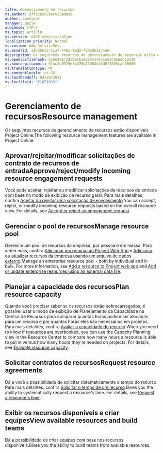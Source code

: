 ```yaml
---
title: Gerenciamento de recursos
ms.author: office365servicedesc
author: pamelaar
manager: gailw
audience: ITPro
ms.topic: article
ms.service: o365-administration
localization_priority: Normal
ms.custom: Adm_ServiceDesc
ms.assetid: a16d95d3-61af-4481-9bd2-f20cd02275a9
description: Os seguintes recursos de gerenciamento de recursos estão disponíveis Project Online.
ms.openlocfilehash: 62b64e672dc9acb1e86415d47cad9c8ead053330
ms.sourcegitcommit: 9fac5d9579e3b370b15384b36d0f1805cab20065
ms.translationtype: MT
ms.contentlocale: pt-BR
ms.lasthandoff: 04/09/2021
ms.locfileid: "51651083"
---
```

# <a name="resource-management"></a><span data-ttu-id="a7483-103">Gerenciamento de recursos</span><span class="sxs-lookup"><span data-stu-id="a7483-103">Resource management</span></span>

<span data-ttu-id="a7483-104">Os seguintes recursos de gerenciamento de recursos estão disponíveis Project Online.</span><span class="sxs-lookup"><span data-stu-id="a7483-104">The following resource management features are available in Project Online.</span></span>
  
## <a name="approverejectmodify-incoming-resource-engagement-requests"></a><span data-ttu-id="a7483-105">Aprovar/rejeitar/modificar solicitações de contrato de recursos de entrada</span><span class="sxs-lookup"><span data-stu-id="a7483-105">Approve/reject/modify incoming resource engagement requests</span></span>

<span data-ttu-id="a7483-p101">Você pode aceitar, rejeitar ou modificar solicitações de recursos de entrada com base no modo de exibição de recurso geral. Para mais detalhes, confira [Aceitar ou rejeitar uma solicitação de envolvimento](https://go.microsoft.com/fwlink/?LinkID=823659&amp;clcid=0x409).</span><span class="sxs-lookup"><span data-stu-id="a7483-p101">You can accept, reject, or modify incoming resource requests based on the overall resource view. For details, see [Accept or reject an engagement request](https://go.microsoft.com/fwlink/?LinkID=823659&amp;clcid=0x409).</span></span>
  
## <a name="manage-resource-pool"></a><span data-ttu-id="a7483-108">Gerenciar o pool de recursos</span><span class="sxs-lookup"><span data-stu-id="a7483-108">Manage resource pool</span></span>

<span data-ttu-id="a7483-p102">Gerencie um pool de recursos da empresa, por pessoa e em massa. Para saber mais, confira [Adicionar um recurso ao Project Web App](https://go.microsoft.com/fwlink/?LinkID=823660&amp;clcid=0x409) e [Adicionar ou atualizar recursos da empresa usando um arquivo de dados externo](https://go.microsoft.com/fwlink/?LinkID=823661&amp;clcid=0x409).</span><span class="sxs-lookup"><span data-stu-id="a7483-p102">Manage an enterprise resource pool - both by individual and in bulk. For more information, see [Add a resource to Project web app](https://go.microsoft.com/fwlink/?LinkID=823660&amp;clcid=0x409) and [Add or update enterprise resources using an external data file](https://go.microsoft.com/fwlink/?LinkID=823661&amp;clcid=0x409).</span></span>
  
## <a name="plan-resource-capacity"></a><span data-ttu-id="a7483-111">Planejar a capacidade dos recursos</span><span class="sxs-lookup"><span data-stu-id="a7483-111">Plan resource capacity</span></span>

<span data-ttu-id="a7483-p103">Quando você precisar saber se os recursos estão sobrecarregados, é possível usar o modo de exibição de Planejamento da Capacidade na Central de Recursos para comparar quantas horas podem ser alocadas para um recurso e por quantas horas eles são necessários em projetos. Para mais detalhes, confira [Avaliar a capacidade do recurso](https://go.microsoft.com/fwlink/?LinkID=823662&amp;clcid=0x409).</span><span class="sxs-lookup"><span data-stu-id="a7483-p103">When you need to know if resources are overbooked, you can use the Capacity Planning view in the Resource Center to compare how many hours a resource is able to put in versus how many hours they're needed on projects. For details, see [Evaluate resource capacity](https://go.microsoft.com/fwlink/?LinkID=823662&amp;clcid=0x409).</span></span>
  
## <a name="request-resource-agreements"></a><span data-ttu-id="a7483-114">Solicitar contratos de recursos</span><span class="sxs-lookup"><span data-stu-id="a7483-114">Request resource agreements</span></span>

<span data-ttu-id="a7483-p104">Dá a você a possibilidade de solicitar sistematicamente o tempo do recurso. Para mais detalhes, confira [Solicitar o tempo de um recurso](https://go.microsoft.com/fwlink/?LinkID=823663&amp;clcid=0x409).</span><span class="sxs-lookup"><span data-stu-id="a7483-p104">Gives you the ability to systematically request a resource's time. For details, see [Request a resource's time](https://go.microsoft.com/fwlink/?LinkID=823663&amp;clcid=0x409).</span></span>
  
## <a name="view-available-resources-and-build-teams"></a><span data-ttu-id="a7483-117">Exibir os recursos disponíveis e criar equipes</span><span class="sxs-lookup"><span data-stu-id="a7483-117">View available resources and build teams</span></span>

<span data-ttu-id="a7483-118">Dá a possibilidade de criar equipes com base nos recursos disponíveis.</span><span class="sxs-lookup"><span data-stu-id="a7483-118">Gives you the ability to build teams from available resources.</span></span>
  
